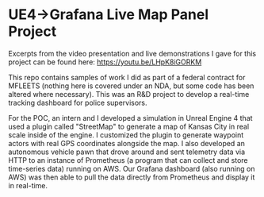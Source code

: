 # UE4->Grafana Live Map Panel Project

Excerpts from the video presentation and live demonstrations I gave for this project can be found here: https://youtu.be/LHpK8iGORKM

This repo contains samples of work I did as part of a federal contract for MFLEETS (nothing here is covered under an NDA, but some code has been altered where necessary). This was an R&D project to develop a real-time tracking dashboard for police supervisors. 

For the POC, an intern and I developed a simulation in Unreal Engine 4 that used a plugin called "StreetMap" to generate a map of Kansas City in real scale inside of the engine. I customized the plugin to generate waypoint actors with real GPS coordinates alongside the map. I also developed an autonomous vehicle pawn that drove around and sent telemetry data via HTTP to an instance of Prometheus (a program that can collect and store time-series data) running on AWS. Our Grafana dashboard (also running on AWS) was then able to pull the data directly from Prometheus and display it in real-time.
